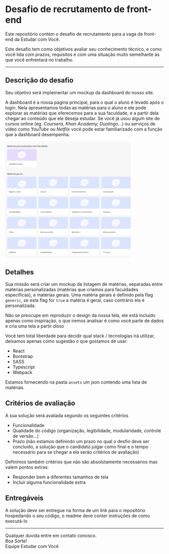 Desafio de recrutamento de front-end
====================================
Este repositório contém o desafio de recrutamento para a vaga de front-end da Estudar com Você.

Este desafio tem como objetivos avaliar seu conhecimento técnico, e como você lida com prazos, requisitos e com uma situação muito semelhante às que você enfrentará no trabalho.

---
## Descrição do desafio

Seu objetivo será implementar um mockup da dashboard do nosso site.

A dashboard é a nossa pagina principal, para o qual o aluno é levado após o login. Nela apresentamos todas as matérias para o aluno e ele pode explorar as matérias que oferecemos para a sua faculdade, e a partir dela chegar ao conteúdo que ele deseja estudar. Se você já usou algum site de cursos online (eg. *Coursera, Khan Academy, Duolingo...*) ou serviços de vídeo como *YouTube* ou *Netflix* você pode estar familiarizado com a função que a dashboard desempenha.

<img src="./screens/dash.png" width="400"/>

## Detalhes

Sua missão será criar um mockup da listagem de matérias, separadas entre matérias personalizadas (matérias que criamos para faculdades especificas), e matérias gerais. Uma matéria gerais é definido pela flag `generic`, se esta flag for `true` a matéria é geral, caso contrário ela é personalizada.

Não se preocupe em reproduzir o design da nossa tela, ele está incluído apenas como inspiração, o que iremos analisar é como você parte de dados e cria uma tela a partir disso

Você tem total liberdade para decidir qual stack / tecnologias irá utilizar, deixamos apenas como sugestão o que gostamos de usar:
- React
- Bootstrap
- SASS
- Typescript
- Webpack

Estamos fornecendo na pasta `assets` um json contendo uma lista de matérias.

## Critérios de avaliação

A sua solução será avaliada segundo os seguintes critérios

- Funcionalidade
- Qualidade do código (organização, legibilidade, modularidade, controle de versão...)
- Prazo (não estamos definindo um prazo no qual o desfio deve ser concluído, a solução que o candidato julgar como final e o tempo necessário para se chegar a ela serão critérios de avaliação)

Definimos também critérios que não são absolutamente necessários mas valem pontos extras:

- Responder bem a diferentes tamanhos de tela
- Incluir alguma funcionalidade extra

## Entregáveis

A solução deve ser entregue na forma de um link para o repositório hospedando o seu código, o readme deve conter instruções de como executá-lo

---
Qualquer duvida entre em contato conosco.  
Boa Sorte!  
Equipe Estudar com Você